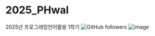 # 2025_PHwal
2025년 프로그래밍언어활용 1학기
![GitHub followers](https://img.shields.io/github/followers/lljun27?style=social)
![image](https://github.com/user-attachments/assets/9fecdce3-8eff-4389-970b-cbc4cfe62477)
